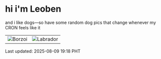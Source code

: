 # hi i'm Leoben

and i like dogs—so have some random dog pics that change whenever my CRON feels like it

|  |  |
|--------|----------|
| ![Borzoi](https://random-dog-vercel.vercel.app/api/random-borzoi?v=1754738309) | ![Labrador](https://random-dog-vercel.vercel.app/api/random-labrador?v=1754738309) |

Last updated: 2025-08-09 19:18 PHT
